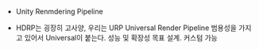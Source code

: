 - Unity Renmdering Pipeline

- HDRP는 굉장히 고사양, 우리는 URP Universal Render Pipeline 범용성을 가지고 있어서 Universal이 붙는다. 성능 및 확장성 목표 설계. 커스텀 가능